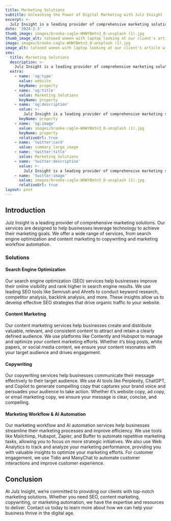 ```yaml
---
title: Marketing Solutions
subtitle: Unleashing the Power of Digital Marketing with Julz Insight
excerpt: >-
  Julz Insight is a leading provider of comprehensive marketing solutions. Our services are designed to help businesses leverage technology to achieve their marketing goals. We offer a wide range of services, from search engine optimization and content marketing to copywriting and marketing workflow automation
date: '2024-2-3'
thumb_image: images/brooke-cagle-WHWYBmtn3_0-unsplash (1).jpg
thumb_image_alt: tatooed women with laptop looking at our client's article with a smile on her face
image: images/brooke-cagle-WHWYBmtn3_0-unsplash (1).jpg
image_alt: tatooed women with laptop looking at our client's article with a smile on her face
seo:
  title: Marketing Solutions
  description: >-
    Julz Insight is a leading provider of comprehensive marketing solutions. Our services are designed to help businesses leverage technology to achieve their marketing goals. We offer a wide range of services, from search engine optimization and content marketing to copywriting and marketing workflow automation
  extra:
    - name: 'og:type'
      value: website
      keyName: property
    - name: 'og:title'
      value: Marketing Solutions
      keyName: property
    - name: 'og:description'
      value: >-
        Julz Insight is a leading provider of comprehensive marketing solutions. Our services are designed to help businesses leverage technology to achieve their marketing goals. We offer a wide range of services, from search engine optimization and content marketing to copywriting and marketing workflow automation
      keyName: property
    - name: 'og:image'
      value: images/brooke-cagle-WHWYBmtn3_0-unsplash (1).jpg
      keyName: property
      relativeUrl: true
    - name: 'twitter:card'
      value: summary_large_image
    - name: 'twitter:title'
      value: Marketing Solutions
    - name: 'twitter:description'
      value: >-
        Julz Insight is a leading provider of comprehensive marketing solutions. Our services are designed to help businesses leverage technology to achieve their marketing goals. We offer a wide range of services, from search engine optimization and content marketing to copywriting and marketing workflow automation
    - name: 'twitter:image'
      value: images/brooke-cagle-WHWYBmtn3_0-unsplash (1).jpg
      relativeUrl: true
layout: post
---
```


## Introduction
Julz Insight is a leading provider of comprehensive marketing solutions. Our services are designed to help businesses leverage technology to achieve their marketing goals. We offer a wide range of services, from search engine optimization and content marketing to copywriting and marketing workflow automation.

### Solutions
#### Search Engine Optimization
Our search engine optimization (SEO) services help businesses improve their online visibility and rank higher in search engine results. We use leading SEO tools like Semrush and Ahrefs to conduct keyword research, competitor analysis, backlink analysis, and more. These insights allow us to develop effective SEO strategies that drive organic traffic to your website.

#### Content Marketing
Our content marketing services help businesses create and distribute valuable, relevant, and consistent content to attract and retain a clearly defined audience. We use platforms like Contently and Hubspot to manage and optimize your content marketing efforts. Whether it’s blog posts, white papers, or social media content, we ensure your content resonates with your target audience and drives engagement.

#### Copywriting
Our copywriting services help businesses communicate their message effectively to their target audience. We use AI tools like Perplexity, ChatGPT, and Copilot to generate compelling copy that captures your brand voice and persuades your audience to take action. Whether it’s website copy, ad copy, or email marketing copy, we ensure your message is clear, concise, and compelling.

#### Marketing Workflow & AI Automation
Our marketing workflow and AI automation services help businesses streamline their marketing processes and improve efficiency. We use tools like Mailchimp, Hubspot, Zapier, and Buffer to automate repetitive marketing tasks, allowing you to focus on more strategic initiatives. We also use Web Analytics to track and analyze your marketing performance, providing you with valuable insights to optimize your marketing efforts. For customer engagement, we use Tidio and ManyChat to automate customer interactions and improve customer experience.

## Conclusion
At Julz Insight, we’re committed to providing our clients with top-notch marketing solutions. Whether you need SEO, content marketing, copywriting, or marketing automation, we have the expertise and resources to deliver. Contact us today to learn more about how we can help your business thrive in the digital age.
